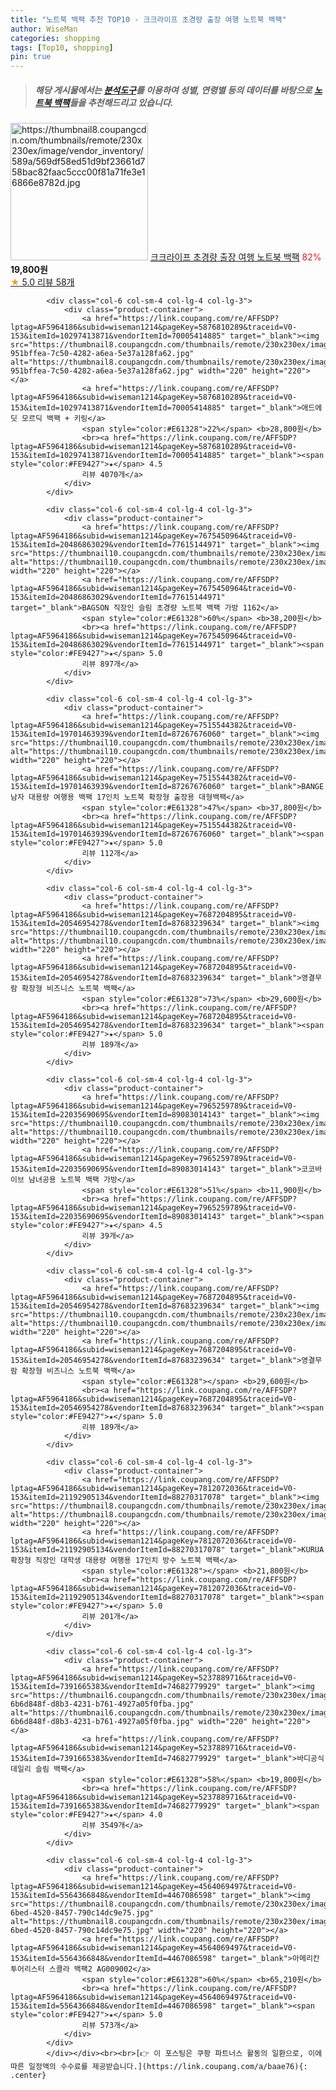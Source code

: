 ```yaml
---
title: "노트북 백팩 추천 TOP10 - 크크라이프 초경량 출장 여행 노트북 백팩"
author: WiseMan
categories: shopping
tags: [Top10, shopping]
pin: true
---
```


> ##### 해당 게시물에서는 [**분석도구**](https://itemscout.io/)를 이용하여 **성별**, **연령별** 등의 데이터를 바탕으로 [**노트북 백팩**](https://link.coupang.com/a/baae76)들을 추천해드리고 있습니다.
<div class="container"><div class="row">
            <div class="col-6 col-sm-4 col-lg-4 col-lg-3">
                <div class="product-container">
                    <a href="https://link.coupang.com/re/AFFSDP?lptag=AF5964186&subid=wiseman1214&pageKey=8176507493&traceid=V0-153&itemId=23366371276&vendorItemId=90432762224" target="_blank"><img src="https://thumbnail8.coupangcdn.com/thumbnails/remote/230x230ex/image/vendor_inventory/589a/569df58ed51d9bf23661d758bac82faac5ccc00f81a71fe3e16866e8782d.jpg" alt="https://thumbnail8.coupangcdn.com/thumbnails/remote/230x230ex/image/vendor_inventory/589a/569df58ed51d9bf23661d758bac82faac5ccc00f81a71fe3e16866e8782d.jpg" width="220" height="220"></a>
                    <a href="https://link.coupang.com/re/AFFSDP?lptag=AF5964186&subid=wiseman1214&pageKey=8176507493&traceid=V0-153&itemId=23366371276&vendorItemId=90432762224" target="_blank">크크라이프 초경량 출장 여행 노트북 백팩</a>
                    <span style="color:#E61328">82%</span> <b>19,800원</b>
                    <br><a href="https://link.coupang.com/re/AFFSDP?lptag=AF5964186&subid=wiseman1214&pageKey=8176507493&traceid=V0-153&itemId=23366371276&vendorItemId=90432762224" target="_blank"><span style="color:#FE9427">★</span> 5.0
                    리뷰 58개</a>
                </div>
            </div>
            
            <div class="col-6 col-sm-4 col-lg-4 col-lg-3">
                <div class="product-container">
                    <a href="https://link.coupang.com/re/AFFSDP?lptag=AF5964186&subid=wiseman1214&pageKey=5876810289&traceid=V0-153&itemId=10297413871&vendorItemId=70005414885" target="_blank"><img src="https://thumbnail8.coupangcdn.com/thumbnails/remote/230x230ex/image/retail/images/539852280272518-951bffea-7c50-4282-a6ea-5e37a128fa62.jpg" alt="https://thumbnail8.coupangcdn.com/thumbnails/remote/230x230ex/image/retail/images/539852280272518-951bffea-7c50-4282-a6ea-5e37a128fa62.jpg" width="220" height="220"></a>
                    <a href="https://link.coupang.com/re/AFFSDP?lptag=AF5964186&subid=wiseman1214&pageKey=5876810289&traceid=V0-153&itemId=10297413871&vendorItemId=70005414885" target="_blank">애드에딧 모르딕 백팩 + 키링</a>
                    <span style="color:#E61328">22%</span> <b>28,800원</b>
                    <br><a href="https://link.coupang.com/re/AFFSDP?lptag=AF5964186&subid=wiseman1214&pageKey=5876810289&traceid=V0-153&itemId=10297413871&vendorItemId=70005414885" target="_blank"><span style="color:#FE9427">★</span> 4.5
                    리뷰 4070개</a>
                </div>
            </div>
            
            <div class="col-6 col-sm-4 col-lg-4 col-lg-3">
                <div class="product-container">
                    <a href="https://link.coupang.com/re/AFFSDP?lptag=AF5964186&subid=wiseman1214&pageKey=7675450964&traceid=V0-153&itemId=20486863029&vendorItemId=77615144971" target="_blank"><img src="https://thumbnail10.coupangcdn.com/thumbnails/remote/230x230ex/image/vendor_inventory/a3bd/a09ea7ef75b30ed5e34a35fc8c126f12dec1c47b1cddbf4c4cfc0a0a40ba.jpg" alt="https://thumbnail10.coupangcdn.com/thumbnails/remote/230x230ex/image/vendor_inventory/a3bd/a09ea7ef75b30ed5e34a35fc8c126f12dec1c47b1cddbf4c4cfc0a0a40ba.jpg" width="220" height="220"></a>
                    <a href="https://link.coupang.com/re/AFFSDP?lptag=AF5964186&subid=wiseman1214&pageKey=7675450964&traceid=V0-153&itemId=20486863029&vendorItemId=77615144971" target="_blank">BAGSON 직장인 슬림 초경량 노트북 백팩 가방 1162</a>
                    <span style="color:#E61328">60%</span> <b>38,200원</b>
                    <br><a href="https://link.coupang.com/re/AFFSDP?lptag=AF5964186&subid=wiseman1214&pageKey=7675450964&traceid=V0-153&itemId=20486863029&vendorItemId=77615144971" target="_blank"><span style="color:#FE9427">★</span> 5.0
                    리뷰 897개</a>
                </div>
            </div>
            
            <div class="col-6 col-sm-4 col-lg-4 col-lg-3">
                <div class="product-container">
                    <a href="https://link.coupang.com/re/AFFSDP?lptag=AF5964186&subid=wiseman1214&pageKey=7515544382&traceid=V0-153&itemId=19701463939&vendorItemId=87267676060" target="_blank"><img src="https://thumbnail10.coupangcdn.com/thumbnails/remote/230x230ex/image/vendor_inventory/4cc1/85247a60eec127f64eca83abaf6e65b207f662f3bf040b4d841cc5ff6236.jpg" alt="https://thumbnail10.coupangcdn.com/thumbnails/remote/230x230ex/image/vendor_inventory/4cc1/85247a60eec127f64eca83abaf6e65b207f662f3bf040b4d841cc5ff6236.jpg" width="220" height="220"></a>
                    <a href="https://link.coupang.com/re/AFFSDP?lptag=AF5964186&subid=wiseman1214&pageKey=7515544382&traceid=V0-153&itemId=19701463939&vendorItemId=87267676060" target="_blank">BANGE 남자 대용량 여행용 백팩 17인치 노트북 확장형 출장용 대형백팩</a>
                    <span style="color:#E61328">47%</span> <b>37,800원</b>
                    <br><a href="https://link.coupang.com/re/AFFSDP?lptag=AF5964186&subid=wiseman1214&pageKey=7515544382&traceid=V0-153&itemId=19701463939&vendorItemId=87267676060" target="_blank"><span style="color:#FE9427">★</span> 5.0
                    리뷰 112개</a>
                </div>
            </div>
            
            <div class="col-6 col-sm-4 col-lg-4 col-lg-3">
                <div class="product-container">
                    <a href="https://link.coupang.com/re/AFFSDP?lptag=AF5964186&subid=wiseman1214&pageKey=7687204895&traceid=V0-153&itemId=20546954278&vendorItemId=87683239634" target="_blank"><img src="https://thumbnail10.coupangcdn.com/thumbnails/remote/230x230ex/image/vendor_inventory/249e/df496374355938c0c9d3f8703f5f2878f1d88d7019dca2cb0ac230c5ef50.jpg" alt="https://thumbnail10.coupangcdn.com/thumbnails/remote/230x230ex/image/vendor_inventory/249e/df496374355938c0c9d3f8703f5f2878f1d88d7019dca2cb0ac230c5ef50.jpg" width="220" height="220"></a>
                    <a href="https://link.coupang.com/re/AFFSDP?lptag=AF5964186&subid=wiseman1214&pageKey=7687204895&traceid=V0-153&itemId=20546954278&vendorItemId=87683239634" target="_blank">영결무람 확장형 비즈니스 노트북 백팩</a>
                    <span style="color:#E61328">73%</span> <b>29,600원</b>
                    <br><a href="https://link.coupang.com/re/AFFSDP?lptag=AF5964186&subid=wiseman1214&pageKey=7687204895&traceid=V0-153&itemId=20546954278&vendorItemId=87683239634" target="_blank"><span style="color:#FE9427">★</span> 5.0
                    리뷰 189개</a>
                </div>
            </div>
            
            <div class="col-6 col-sm-4 col-lg-4 col-lg-3">
                <div class="product-container">
                    <a href="https://link.coupang.com/re/AFFSDP?lptag=AF5964186&subid=wiseman1214&pageKey=7965259789&traceid=V0-153&itemId=22035690695&vendorItemId=89083014143" target="_blank"><img src="https://thumbnail10.coupangcdn.com/thumbnails/remote/230x230ex/image/vendor_inventory/5668/7af8c902551fc217bafe89527356f4cd4a7b86472665b22bfd5bed195378.jpg" alt="https://thumbnail10.coupangcdn.com/thumbnails/remote/230x230ex/image/vendor_inventory/5668/7af8c902551fc217bafe89527356f4cd4a7b86472665b22bfd5bed195378.jpg" width="220" height="220"></a>
                    <a href="https://link.coupang.com/re/AFFSDP?lptag=AF5964186&subid=wiseman1214&pageKey=7965259789&traceid=V0-153&itemId=22035690695&vendorItemId=89083014143" target="_blank">코코바이브 남녀공용 노트북 백팩 가방</a>
                    <span style="color:#E61328">51%</span> <b>11,900원</b>
                    <br><a href="https://link.coupang.com/re/AFFSDP?lptag=AF5964186&subid=wiseman1214&pageKey=7965259789&traceid=V0-153&itemId=22035690695&vendorItemId=89083014143" target="_blank"><span style="color:#FE9427">★</span> 4.5
                    리뷰 39개</a>
                </div>
            </div>
            
            <div class="col-6 col-sm-4 col-lg-4 col-lg-3">
                <div class="product-container">
                    <a href="https://link.coupang.com/re/AFFSDP?lptag=AF5964186&subid=wiseman1214&pageKey=7687204895&traceid=V0-153&itemId=20546954278&vendorItemId=87683239634" target="_blank"><img src="https://thumbnail10.coupangcdn.com/thumbnails/remote/230x230ex/image/vendor_inventory/249e/df496374355938c0c9d3f8703f5f2878f1d88d7019dca2cb0ac230c5ef50.jpg" alt="https://thumbnail10.coupangcdn.com/thumbnails/remote/230x230ex/image/vendor_inventory/249e/df496374355938c0c9d3f8703f5f2878f1d88d7019dca2cb0ac230c5ef50.jpg" width="220" height="220"></a>
                    <a href="https://link.coupang.com/re/AFFSDP?lptag=AF5964186&subid=wiseman1214&pageKey=7687204895&traceid=V0-153&itemId=20546954278&vendorItemId=87683239634" target="_blank">영결무람 확장형 비즈니스 노트북 백팩</a>
                    <span style="color:#E61328"></span> <b>29,600원</b>
                    <br><a href="https://link.coupang.com/re/AFFSDP?lptag=AF5964186&subid=wiseman1214&pageKey=7687204895&traceid=V0-153&itemId=20546954278&vendorItemId=87683239634" target="_blank"><span style="color:#FE9427">★</span> 5.0
                    리뷰 189개</a>
                </div>
            </div>
            
            <div class="col-6 col-sm-4 col-lg-4 col-lg-3">
                <div class="product-container">
                    <a href="https://link.coupang.com/re/AFFSDP?lptag=AF5964186&subid=wiseman1214&pageKey=7812072036&traceid=V0-153&itemId=21192905134&vendorItemId=88270317078" target="_blank"><img src="https://thumbnail8.coupangcdn.com/thumbnails/remote/230x230ex/image/vendor_inventory/6fe3/62e79918f533cb80041329ff8a332635e344ee7fede34f4c78b4f550cbb8.jpeg" alt="https://thumbnail8.coupangcdn.com/thumbnails/remote/230x230ex/image/vendor_inventory/6fe3/62e79918f533cb80041329ff8a332635e344ee7fede34f4c78b4f550cbb8.jpeg" width="220" height="220"></a>
                    <a href="https://link.coupang.com/re/AFFSDP?lptag=AF5964186&subid=wiseman1214&pageKey=7812072036&traceid=V0-153&itemId=21192905134&vendorItemId=88270317078" target="_blank">KURUA 확장형 직장인 대학생 대용량 여행용 17인치 방수 노트북 백팩</a>
                    <span style="color:#E61328"></span> <b>21,800원</b>
                    <br><a href="https://link.coupang.com/re/AFFSDP?lptag=AF5964186&subid=wiseman1214&pageKey=7812072036&traceid=V0-153&itemId=21192905134&vendorItemId=88270317078" target="_blank"><span style="color:#FE9427">★</span> 5.0
                    리뷰 201개</a>
                </div>
            </div>
            
            <div class="col-6 col-sm-4 col-lg-4 col-lg-3">
                <div class="product-container">
                    <a href="https://link.coupang.com/re/AFFSDP?lptag=AF5964186&subid=wiseman1214&pageKey=5237889716&traceid=V0-153&itemId=7391665383&vendorItemId=74682779929" target="_blank"><img src="https://thumbnail6.coupangcdn.com/thumbnails/remote/230x230ex/image/retail/images/1506003214953195-6b6d848f-d8b3-4231-b761-4927a05f0fba.jpg" alt="https://thumbnail6.coupangcdn.com/thumbnails/remote/230x230ex/image/retail/images/1506003214953195-6b6d848f-d8b3-4231-b761-4927a05f0fba.jpg" width="220" height="220"></a>
                    <a href="https://link.coupang.com/re/AFFSDP?lptag=AF5964186&subid=wiseman1214&pageKey=5237889716&traceid=V0-153&itemId=7391665383&vendorItemId=74682779929" target="_blank">바디공식 데일리 슬림 백팩</a>
                    <span style="color:#E61328">58%</span> <b>19,800원</b>
                    <br><a href="https://link.coupang.com/re/AFFSDP?lptag=AF5964186&subid=wiseman1214&pageKey=5237889716&traceid=V0-153&itemId=7391665383&vendorItemId=74682779929" target="_blank"><span style="color:#FE9427">★</span> 4.0
                    리뷰 3549개</a>
                </div>
            </div>
            
            <div class="col-6 col-sm-4 col-lg-4 col-lg-3">
                <div class="product-container">
                    <a href="https://link.coupang.com/re/AFFSDP?lptag=AF5964186&subid=wiseman1214&pageKey=4564069497&traceid=V0-153&itemId=5564366848&vendorItemId=4467086598" target="_blank"><img src="https://thumbnail8.coupangcdn.com/thumbnails/remote/230x230ex/image/product/image/vendoritem/2017/09/25/3122733098/b0cb1a57-6bed-4520-8457-790c14dc9e75.jpg" alt="https://thumbnail8.coupangcdn.com/thumbnails/remote/230x230ex/image/product/image/vendoritem/2017/09/25/3122733098/b0cb1a57-6bed-4520-8457-790c14dc9e75.jpg" width="220" height="220"></a>
                    <a href="https://link.coupang.com/re/AFFSDP?lptag=AF5964186&subid=wiseman1214&pageKey=4564069497&traceid=V0-153&itemId=5564366848&vendorItemId=4467086598" target="_blank">아메리칸투어리스터 스콜라 백팩2 AG009002</a>
                    <span style="color:#E61328">60%</span> <b>65,210원</b>
                    <br><a href="https://link.coupang.com/re/AFFSDP?lptag=AF5964186&subid=wiseman1214&pageKey=4564069497&traceid=V0-153&itemId=5564366848&vendorItemId=4467086598" target="_blank"><span style="color:#FE9427">★</span> 5.0
                    리뷰 573개</a>
                </div>
            </div>
            </div></div><br><br>[👉 이 포스팅은 쿠팡 파트너스 활동의 일환으로, 이에 따른 일정액의 수수료를 제공받습니다.](https://link.coupang.com/a/baae76){: .center}